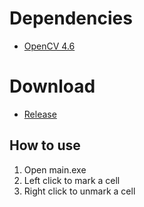 # Dependencies
- [OpenCV 4.6](https://opencv.org/releases/ "OpenCV 4.6")

# Download
- [Release](https://github.com/rockymoto517/keyrat-bingo/releases/latest/ "Release")

## How to use
1. Open main.exe
2. Left click to mark a cell
3. Right click to unmark a cell

